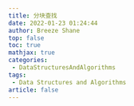 ```yaml
---
title: 分块查找
date: 2022-01-23 01:24:44
author: Breeze Shane
top: false
toc: true
mathjax: true
categories:
 - DataStructuresAndAlgorithms
tags:
 - Data Structures and Algorithms
article: false
---
```

